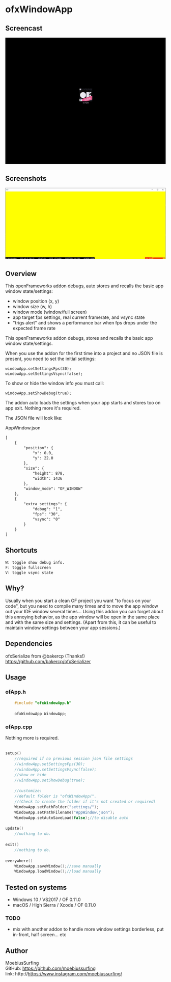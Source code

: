 # ofxWindowApp

## Screencast

![screenshot](/ofxWindowApp.gif?raw=true "MoebiusSurfing")


## Screenshots

![screenshot](/screenshot2.JPG?raw=true "MoebiusSurfing")



## Overview

This openFrameworks addon debugs, auto stores and recalls the basic app window state/settings:

* window position (x, y) 
* window size (w, h) 
* window mode (window/full screen)
* app target fps settings, real current framerate, and vsync state
* "trigs alert" and shows a performance bar when fps drops under the expected frame rate


This openFrameworks addon debugs, stores and recalls the basic app window state/settings.


When you use the addon for the first time into a project and no JSON file is present, you need to set the initial settings:

```
windowApp.setSettingsFps(30);
windowApp.setSettingsVsync(false);
```

To show or hide the window info you must call:
```
windowApp.setShowDebug(true);
```

The addon auto loads the settings when your app starts and stores too on app exit. Nothing more it's required.

The JSON file will look like:

AppWindow.json
```
[
    {
        "position": {
            "x": 0.0,
            "y": 22.0
        },
        "size": {
            "height": 878,
            "width": 1436
        },
        "window_mode": "OF_WINDOW"
    },
    {
        "extra_settings": {
            "debug": "1",
            "fps": "30",
            "vsync": "0"
        }
    }
]
```



## Shortcuts

```
W: toggle show debug info.  
F: toggle fullscreen  
V: toggle vsync state
```



## Why?

Usually when you start a clean OF project you want "to focus on your code", but you need to compile many times and to move the app window out your IDE window several times...
Using this addon you can forget about this annoying behavior, as the app window will be open in the same place and with the same size and settings.  (Apart from this, it can be useful to maintain window settings between your app sessions.)



## Dependencies

ofxSerialize from @bakercp (Thanks!)  
https://github.com/bakercp/ofxSerializer



## Usage

### ofApp.h
```cpp
    #include "ofxWindowApp.h"

    ofxWindowApp WindowApp;
```

### ofApp.cpp
Nothing more is required.

```cpp 

setup()
    //required if no previous session json file settings 
    //windowApp.setSettingsFps(30);
    //windowApp.setSettingsVsync(false);
    //show or hide
    //windowApp.setShowDebug(true);

    //customize: 
    //default folder is "ofxWindowApp/". 
    //(Check to create the folder if it's not created or required)
    WindowApp.setPathFolder("settings/");
    WindowApp.setPathFilename("AppWindow.json");
    WindowApp.setAutoSaveLoad(false);//to disable auto

update()
    //nothing to do.

exit()
    //nothing to do.
       
everywhere()       
    WindowApp.saveWindow();//save manually
    WindowApp.loadWindow();//load manually
```



## Tested on systems

- Windows 10 / VS2017 / OF 0.11.0
- macOS / High Sierra / Xcode / OF 0.11.0



### TODO

+ mix with another addon to handle more window settings borderless, put in-front, half screen... etc



## Author

MoebiusSurfing  
GitHub: https://github.com/moebiussurfing  
link: http://https://www.instagram.com/moebiussurfing/
